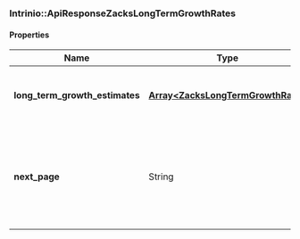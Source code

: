 

[//]: # (CLASS:Intrinio::ApiResponseZacksLongTermGrowthRates)

[//]: # (KIND:object)

### Intrinio::ApiResponseZacksLongTermGrowthRates

#### Properties

[//]: # (START_DEFINITION)

Name | Type | Description
------------ | ------------- | -------------
**long_term_growth_estimates** | [**Array&lt;ZacksLongTermGrowthRate&gt;**](ZacksLongTermGrowthRate.md) | Zacks latest long term growth rates &nbsp;
**next_page** | String | The token required to request the next page of the data. If null, no further results are available. &nbsp;

[//]: # (END_DEFINITION)


[//]: # (CONTAINED_CLASS:Intrinio::ZacksLongTermGrowthRate)



